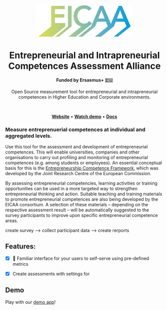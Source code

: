 <h1 align="center">
        <a target="_blank" href="https://eicaa.eu"><img align="center" style="max-width:300px;" src="/assets/logo.png"> </a>
</h1>
<h1 align="center">
        Entrepreneurial and Intrapreneurial Competences Assessment Alliance
</h1>
<h4 align="center"> Funded by Ersasmus+ 🇪🇺</h4>

<p align="center">Open Source measurement tool for entrepreneurial and intrapreneurial competences in Higher Education and Corporate environments.</p>

<!-- <div align="center">
        <a target="_blank" href="https://eicaa.eu"><img align="center" style="max-width:300px;" src="/assets/demo.gif"> </a>
</div> -->
<br>
<p align="center">
    <a href="http://www.eicaa.eu"><b>Website</b></a> •
    <a href="http://www.eicaa.eu"><b>Watch demo</b></a> •
    <a href="http://www.eicaa.eu"><b>Docs</b></a>
</p>

### Measure entreprenuerial competences at individual and aggregated levels.

Use this tool for the assessment and development of entrepreneurial competences. This will enable universities, companies and other organisations to carry out profiling and monitoring of entrepreneurial competences (e.g. among students or employees). An essential conceptual basis for this is the [Entrepreneurship Competence Framework](https://ec.europa.eu/social/main.jsp?catId=1317&langId=en), which was developed by the Joint Research Centre of the European Commission.

By assessing entrepreneurial competencies, learning activities or training opportunities can be used in a more targeted way to strengthen entrepreneurial thinking and action. Suitable teaching and training materials to promote entrepreneurial competences are also being developed by the EICAA consortium. A selection of these materials – depending on the respective assessment result – will be automatically suggested to the survey participants to improve upon specific entrepreneurial competence areas.

create survey --> collect participant data --> create rerports

</div>

## Features:

* [x] 🙏 Familiar interface for your users to self-serve using pre-defined metrics
* [x] Create assessments with settings for  


## Demo

Play with our [demo app](https://eicaa.eu)!
